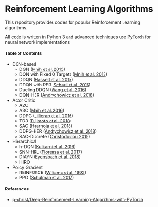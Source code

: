 # Reinforcement Learning Algorithms

This repository provides codes for popular Reinforcement Learning algorithms.

All code is written in Python 3 and advanced techniques use [PyTorch](https://pytorch.org/) for neural network implementations.

#### Table of Contents

- DQN-based
  - DQN ([Mnih et al. 2013](https://arxiv.org/pdf/1312.5602.pdf))
  - DQN with Fixed Q Targets ([Mnih et al. 2013](https://arxiv.org/pdf/1312.5602.pdf))
  - DDQN ([Hasselt et al. 2015](https://arxiv.org/pdf/1509.06461.pdf))
  - DDQN with PER ([Schaul et al. 2016](https://arxiv.org/pdf/1511.05952.pdf))
  - Dueling DDQN ([Wang et al. 2016](http://proceedings.mlr.press/v48/wangf16.pdf))
  - DQN-HER ([Andrychowicz et al. 2018](https://arxiv.org/pdf/1707.01495.pdf))
- Actor Critic
  - A2C
  - A3C ([Mnih et al. 2016](https://arxiv.org/pdf/1602.01783.pdf))
  - DDPG ([Lillicrap et al. 2016](https://arxiv.org/pdf/1509.02971.pdf))
  - TD3 ([Fujimoto et al. 2018](https://arxiv.org/pdf/1802.09477.pdf))
  - SAC ([Haarnoja et al. 2018](https://arxiv.org/pdf/1812.05905.pdf))
  - DDPG-HER ([Andrychowicz et al. 2018](https://arxiv.org/pdf/1707.01495.pdf))
  - SAC-Discrete ([Christodoulou 2019](https://arxiv.org/pdf/1910.07207.pdf))
- Hierarchical
  - h-DQN ([Kulkarni et al. 2016](https://arxiv.org/pdf/1604.06057.pdf))
  - SNN-HRL ([Florensa et al. 2017](https://arxiv.org/pdf/1704.03012.pdf))
  - DIAYN ([Eyensbach et al. 2018](https://arxiv.org/pdf/1802.06070.pdf))
  - HIRO
- Policy Gradient
  - REINFORCE ([Williams et al. 1992](https://people.cs.umass.edu/~barto/courses/cs687/williams92simple.pdf))
  - PPO ([Schulman et al. 2017](https://openai-public.s3-us-west-2.amazonaws.com/blog/2017-07/ppo/ppo-arxiv.pdf))
  
#### References

- [p-christ/Deep-Reinforcement-Learning-Algorithms-with-PyTorch](https://github.com/p-christ/Deep-Reinforcement-Learning-Algorithms-with-PyTorch)






